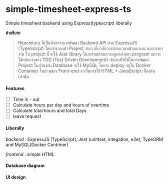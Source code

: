 # simple-timesheet-express-ts
Simple timesheet backend using Express(typescript) liberally 

**คำอธิบาย**

>Repository นี้เป็นตัวอย่างการพัฒนา Backend API ด้วย ExpressJS (TypeScirpt) โดยการลองทำ Project ง่ายๆ เกี่ยวกับการทำลงเวลาเข้าออกงาน และการลางาน 
>ใน project นี้จะใช้ Jest library ในการทดสอบความถูกต้องของ program และจะใช้หลักการของ TDD (Test Driven Development) เข้ามาปรับใช้ในการพัฒนา Project 
>ในส่วนของ Database จะใช้ MySQL โดยจะ deploy อยู่ใน Docker Container
>ในส่วนของ Front-end จะเป็นการใช้ HTML + JavaScript เบื้่องต้นเท่านั้น 

#### Features
- [ ] Time in - out
- [ ] Calculate hours per day and hours of overtime
- [ ] Calculate total hours and total Days
- [ ] leave request

#### Liberally
*backend* : ExpressJS (TypeScript), Jest (unittest, integation, e2e), TypeORM and MySQL(Docker Contriner)

*frontend* : simple HTML

#### Database diagram

#### UI design
